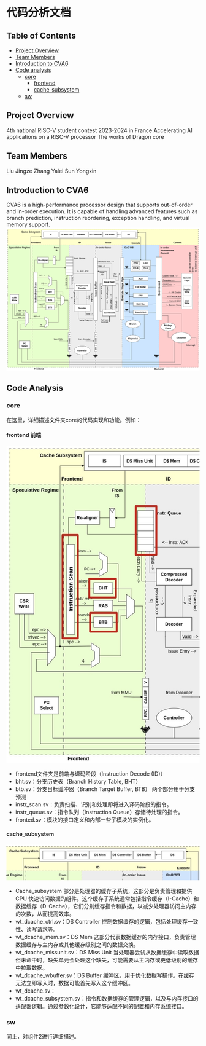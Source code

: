 # 代码分析文档

## Table of Contents
- [Project Overview](#project-overview)
- [Team Members](#team-members)
- [Introduction to CVA6](#introduction-to-cva6)
- [Code analysis](#code-analysis)
  - [core](#core)
    - [frontend](#frontend-前端)
    - [cache_subsystem](#cache_subsystem)
  - [sw](#sw)

## Project Overview
4th national RISC-V student contest 2023-2024 in France
Accelerating AI applications on a RISC-V processor
The works of Dragon core

## Team Members
Liu Jingze
Zhang Yalei
Sun Yongxin

## Introduction to CVA6
CVA6 is a high-performance processor design that supports out-of-order and in-order execution. It is capable of handling advanced features such as branch prediction, instruction reordering, exception handling, and virtual memory support.
![RISC-V流水线](images/image1.png "流水线")


## Code Analysis

### core
在这里，详细描述文件夹core的代码实现和功能。例如：

#### frontend 前端
![RISC-V流水线](images/image2.jpeg "流水线")

- frontend文件夹是前端与译码阶段（Instruction Decode (ID)）
- bht.sv：分支历史表（Branch History Table, BHT）
- btb.sv：分支目标缓冲器（Branch Target Buffer, BTB）
两个部分用于分支预测
- instr_scan.sv：负责扫描、识别和处理即将进入译码阶段的指令。
- instr_queue.sv：指令队列（Instruction Queue）存储待处理的指令。
- fronted.sv：模块的接口定义和内部一些子模块的实例化。

#### cache_subsystem
![RISC-V流水线](images/image3.jpeg "流水线")

- Cache_subsystem 部分是处理器的缓存子系统，这部分是负责管理和提供 CPU 快速访问数据的组件。这个缓存子系统通常包括指令缓存（I-Cache）和数据缓存（D-Cache），它们分别缓存指令和数据，以减少处理器访问主内存的次数，从而提高效率。
- wt_dcache_ctrl.sv：DS Controller 控制数据缓存的逻辑，包括处理缓存一致性、读写请求等。
- wt_dcache_mem.sv：DS Mem 这部分代表数据缓存的内存接口，负责管理数据缓存与主内存或其他缓存级别之间的数据交换。
- wt_dcache_missunit.sv：DS Miss Unit 当处理器尝试从数据缓存中读取数据但未命中时，缺失单元会处理这个缺失，可能需要从主内存或更低级别的缓存中拉取数据。
- wt_dcache_wbuffer.sv：DS Buffer 缓冲区，用于优化数据写操作。在缓存无法立即写入时，数据可能首先写入这个缓冲区。
- wt_dcache.sv：
- wt_dcache_subsystem.sv：指令和数据缓存的管理逻辑，以及与内存接口的适配器逻辑。通过参数化设计，它能够适配不同的配置和内存系统接口。


### sw

同上，对组件2进行详细描述。



